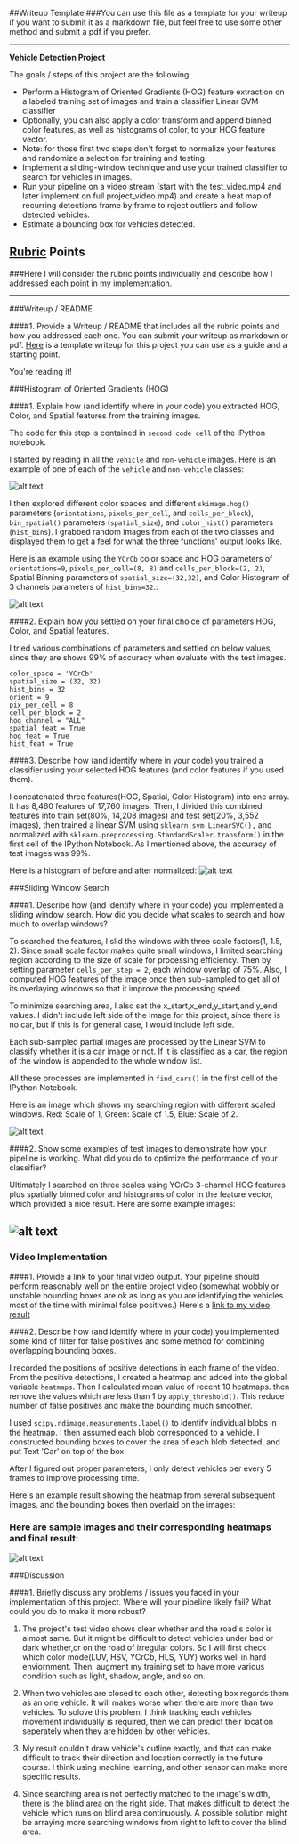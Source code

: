 ##Writeup Template
###You can use this file as a template for your writeup if you want to submit it as a markdown file, but feel free to use some other method and submit a pdf if you prefer.

---

**Vehicle Detection Project**

The goals / steps of this project are the following:

* Perform a Histogram of Oriented Gradients (HOG) feature extraction on a labeled training set of images and train a classifier Linear SVM classifier
* Optionally, you can also apply a color transform and append binned color features, as well as histograms of color, to your HOG feature vector. 
* Note: for those first two steps don't forget to normalize your features and randomize a selection for training and testing.
* Implement a sliding-window technique and use your trained classifier to search for vehicles in images.
* Run your pipeline on a video stream (start with the test_video.mp4 and later implement on full project_video.mp4) and create a heat map of recurring detections frame by frame to reject outliers and follow detected vehicles.
* Estimate a bounding box for vehicles detected.

[//]: # (Image References)
[image1]: ./output_images/car_not_car.png
[image2]: ./output_images/HOG_example.jpg
[image2-1]: ./output_images/normalized.jpg
[image3]: ./output_images/sliding_windows.jpg
[image4]: ./output_images/sliding_window.jpg
[image5]: ./output_images/bboxes_and_heat.jpg
[video1]: ./project_video_output.mp4

## [Rubric](https://review.udacity.com/#!/rubrics/513/view) Points
###Here I will consider the rubric points individually and describe how I addressed each point in my implementation.  

---
###Writeup / README

####1. Provide a Writeup / README that includes all the rubric points and how you addressed each one.  You can submit your writeup as markdown or pdf.  [Here](https://github.com/udacity/CarND-Vehicle-Detection/blob/master/writeup_template.md) is a template writeup for this project you can use as a guide and a starting point.  

You're reading it!

###Histogram of Oriented Gradients (HOG)

####1. Explain how (and identify where in your code) you extracted HOG, Color, and Spatial features from the training images.

The code for this step is contained in `second code cell` of the IPython notebook.  

I started by reading in all the `vehicle` and `non-vehicle` images.  Here is an example of one of each of the `vehicle` and `non-vehicle` classes:

![alt text][image1]

I then explored different color spaces and different `skimage.hog()` parameters (`orientations`, `pixels_per_cell`, and `cells_per_block`), `bin_spatial()` parameters (`spatial_size`), and `color_hist()` parameters (`hist_bins`). I grabbed random images from each of the two classes and displayed them to get a feel for what the three functions' output looks like.

Here is an example using the `YCrCb` color space and HOG parameters of `orientations=9`, `pixels_per_cell=(8, 8)` and `cells_per_block=(2, 2)`, Spatial Binning parameters of `spatial_size=(32,32)`, and Color Histogram of 3 channels parameters of `hist_bins=32`.:


![alt text][image2]

####2. Explain how you settled on your final choice of parameters HOG, Color, and Spatial features.

I tried various combinations of parameters and settled on below values, since they are shows 99% of accuracy when evaluate with the test images.
```
color_space = 'YCrCb'
spatial_size = (32, 32)
hist_bins = 32    
orient = 9
pix_per_cell = 8
cell_per_block = 2
hog_channel = "ALL" 
spatial_feat = True
hog_feat = True
hist_feat = True
```

####3. Describe how (and identify where in your code) you trained a classifier using your selected HOG features (and color features if you used them).

I concatenated three features(HOG, Spatial, Color Histogram) into one array. It has 8,460 features of 17,760 images.
Then, I divided this combined features into train set(80%, 14,208 images) and test set(20%, 3,552 images), then trained a linear SVM using `sklearn.svm.LinearSVC(),` and normalized with `sklearn.preprocessing.StandardScaler.transform()` in the first cell of the IPython Notebook. As I mentioned above, the accuracy of test images was 99%.

Here is a histogram of before and after normalized:
![alt text][image2-1]

###Sliding Window Search

####1. Describe how (and identify where in your code) you implemented a sliding window search.  How did you decide what scales to search and how much to overlap windows?

To searched the features, I slid the windows with three scale factors(1, 1.5, 2). Since small scale factor makes quite small windows, I limited searching region according to the size of scale for processing efficiency. Then by setting parameter `cells_per_step = 2`, each window overlap of 75%. Also, I computed HOG features of the image once then sub-sampled to get all of its overlaying windows so that it improve the processing speed.

To minimize searching area, I also set the x_start,x_end,y_start,and y_end values. I didn't include left side of the image for this project, since there is no car, but if this is for general case, I would include left side. 

Each sub-sampled partial images are processed by the Linear SVM to classify whether it is a car image or not. If it is classified as a car, the region of the window is appended to the whole window list.

All these processes are implemented in `find_cars()` in the first cell of the IPython Notebook.

Here is an image which shows my searching region with different scaled windows. Red: Scale of 1, Green: Scale of 1.5, Blue: Scale of 2.

![alt text][image3]

####2. Show some examples of test images to demonstrate how your pipeline is working.  What did you do to optimize the performance of your classifier?

Ultimately I searched on three scales using YCrCb 3-channel HOG features plus spatially binned color and histograms of color in the feature vector, which provided a nice result.  Here are some example images:

![alt text][image4]
---

### Video Implementation

####1. Provide a link to your final video output.  Your pipeline should perform reasonably well on the entire project video (somewhat wobbly or unstable bounding boxes are ok as long as you are identifying the vehicles most of the time with minimal false positives.)
Here's a [link to my video result](./project_video_output.mp4)



####2. Describe how (and identify where in your code) you implemented some kind of filter for false positives and some method for combining overlapping bounding boxes.

I recorded the positions of positive detections in each frame of the video. From the positive detections, I created a heatmap and added into the global variable `heatmaps`. Then I calculated mean value of recent 10 heatmaps. then remove the values which are less than 1 by `apply_threshold()`. This reduce number of false positives and make the bounding much smoother.

I used `scipy.ndimage.measurements.label()` to identify individual blobs in the heatmap. I then assumed each blob corresponded to a vehicle.  I constructed bounding boxes to cover the area of each blob detected, and put Text 'Car' on top of the box.

After I figured out proper parameters, I only detect vehicles per every 5 frames to improve processing time.

Here's an example result showing the heatmap from several subsequent images, and the bounding boxes then overlaid on the images:

### Here are sample images and their corresponding heatmaps and final result:

![alt text][image5]


###Discussion

####1. Briefly discuss any problems / issues you faced in your implementation of this project.  Where will your pipeline likely fail?  What could you do to make it more robust?

1. The project's test video shows clear whether and the road's color is almost same. But it might be difficult to detect vehicles under bad or dark whether,or on the road of irregular colors. So I will first check which color mode(LUV, HSV, YCrCb, HLS, YUY) works well in hard enviornment. Then, augment my training set to have more various condition such as light, shadow, angle, and so on. 

2. When two vehicles are closed to each other, detecting box regards them as an one vehicle. It will makes worse when there are more than two vehicles. To solove this problem, I think tracking each vehicles movement individually is required, then we can predict their location seperately when they are hidden by other vehicles. 

3. My result couldn't draw vehicle's outline exactly, and that can make difficult to track their direction and location correctly in the future course. I think using machine learning, and other sensor can make more specific results. 

4. Since searching area is not perfectly matched to the image's width, there is the blind area on the right side. That makes difficult to detect the vehicle which runs on blind area continuously. 
A possible solution might be arraying more searching windows from right to left to cover the blind area. 

